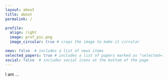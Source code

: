 ```yaml
---
layout: about
title: about
permalink: /

profile:
  align: right
  image: prof_pic.png
  image_circular: true # crops the image to make it circular

news: false  # includes a list of news items
selected_papers: true # includes a list of papers marked as "selected={true}"
social: false  # includes social icons at the bottom of the page
---
```


I am ...
